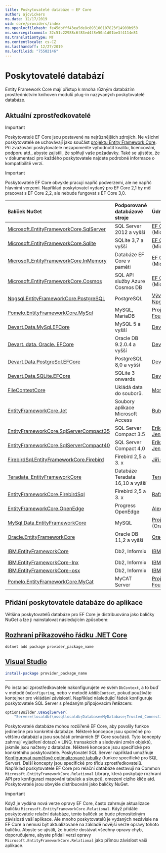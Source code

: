 ```yaml
---
title: Poskytovatelé databáze – EF Core
author: ajcvickers
ms.date: 12/17/2019
uid: core/providers/index
ms.openlocfilehash: fe45dbfff43ea5de8c893100107823f14909b950
ms.sourcegitcommit: 32c51c22988c6f83ed4f8e50a1d01be3f4114e81
ms.translationtype: MT
ms.contentlocale: cs-CZ
ms.lasthandoff: 12/27/2019
ms.locfileid: "75502146"
---
```

# <a name="database-providers"></a>Poskytovatelé databází

Entity Framework Core mají přístup k mnoha různým databázím prostřednictvím knihoven modulů plug-in nazývaných poskytovatelé databáze.

## <a name="current-providers"></a>Aktuální zprostředkovatelé

> [!IMPORTANT]  
> Poskytovatelé EF Core jsou postavené na nejrůznějších zdrojích. Ne všichni poskytovatelé se uchovávají jako součást [projektu Entity Framework Core](https://github.com/aspnet/EntityFrameworkCore). Při zvažování poskytovatele nezapomeňte vyhodnotit kvalitu, licencování, podporu atd., abyste zajistili, že splňují vaše požadavky. Také se ujistěte, že v dokumentaci pro každého poskytovatele najdete podrobné informace o kompatibilitě verzí.

> [!IMPORTANT]  
> Poskytovatelé EF Core obvykle pracují napříč podverzemi, ale ne napříč hlavními verzemi. Například poskytovatel vydaný pro EF Core 2,1 by měl pracovat s EF Core 2,2, ale nebude fungovat s EF Core 3,0. 

| Balíček NuGet                                                                                                        | Podporované databázové stroje | Údržba/dodavatel                                                           | Poznámky/požadavky | Sestaveno pro verzi | Užitečné odkazy                                                                                                                                                                                       |
|:---------------------------------------------------------------------------------------------------------------------|:---------------------------|:------------------------------------------------------------------------------|:---------------------|:------------------|:---------------------------------------------------------------------------------------------------------------------------------------------------------------------------------------------------|
| [Microsoft.EntityFrameworkCore.SqlServer](https://www.nuget.org/packages/Microsoft.EntityFrameworkCore.SqlServer)    | SQL Server 2012 a vyšší    | [EF Core projekt](https://github.com/aspnet/EntityFrameworkCore/) (Microsoft) |                      | 3.1               | [doc](xref:core/providers/sql-server/index)                                                                                                                                                       |
| [Microsoft.EntityFrameworkCore.Sqlite](https://www.nuget.org/packages/Microsoft.EntityFrameworkCore.Sqlite)          | SQLite 3,7 a vyšší         | [EF Core projekt](https://github.com/aspnet/EntityFrameworkCore/) (Microsoft) |                      | 3.1               | [doc](xref:core/providers/sqlite/index)                                                                                                                                                           |
| [Microsoft.EntityFrameworkCore.InMemory](https://www.nuget.org/packages/Microsoft.EntityFrameworkCore.InMemory)      | Databáze EF Core v paměti | [EF Core projekt](https://github.com/aspnet/EntityFrameworkCore/) (Microsoft) | [Omezení](xref:core/miscellaneous/testing/in-memory)                 | 3.1               | [doc](xref:core/providers/in-memory/index)                                                                                                                                                        |
| [Microsoft.EntityFrameworkCore.Cosmos](https://www.nuget.org/packages/Microsoft.EntityFrameworkCore.Cosmos)          | SQL API služby Azure Cosmos DB    | [EF Core projekt](https://github.com/aspnet/EntityFrameworkCore/) (Microsoft) |                      | 3.1               | [doc](xref:core/providers/cosmos/index)                                                                                                                                                           |
| [Npgsql.EntityFrameworkCore.PostgreSQL](https://www.nuget.org/packages/Npgsql.EntityFrameworkCore.PostgreSQL)        | PostgreSQL                 | [Vývojový tým Npgsql](https://github.com/npgsql)                          |                      | 3.1               | [doc](https://www.npgsql.org/efcore/index.html)                                                                                                                                                   |
| [Pomelo.EntityFrameworkCore.MySql](https://www.nuget.org/packages/Pomelo.EntityFrameworkCore.MySql)                  | MySQL, MariaDB             | [Projekt pomelo Foundation](https://github.com/PomeloFoundation)              |                      | 3.1               | [Tool](https://github.com/PomeloFoundation/Pomelo.EntityFrameworkCore.MySql/blob/master/README.md)                                                                                               |
| [Devart.Data.MySql.EFCore](https://www.nuget.org/packages/Devart.Data.MySql.EFCore/)                                 | MySQL 5 a vyšší            | [DevArt](https://www.devart.com/)                                             | Placené                 | 3,0               | [doc](https://www.devart.com/dotconnect/mysql/docs/)                                                                                                                                              |
| [Devart. data. Oracle. EFCore](https://www.nuget.org/packages/Devart.Data.Oracle.EFCore/)                               | Oracle DB 9.2.0.4 a vyšší  | [DevArt](https://www.devart.com/)                                             | Placené                 | 3,0               | [doc](https://www.devart.com/dotconnect/oracle/docs/)                                                                                                                                             |
| [Devart.Data.PostgreSql.EFCore](https://www.nuget.org/packages/Devart.Data.PostgreSql.EFCore/)                       | PostgreSQL 8,0 a vyšší     | [DevArt](https://www.devart.com/)                                             | Placené                 | 3,0               | [doc](https://www.devart.com/dotconnect/postgresql/docs/)                                                                                                                                         |
| [Devart.Data.SQLite.EFCore](https://www.nuget.org/packages/Devart.Data.SQLite.EFCore/)                               | SQLite 3 onwards           | [DevArt](https://www.devart.com/)                                             | Placené                 | 3,0               | [doc](https://www.devart.com/dotconnect/sqlite/docs/)                                                                                                                                             |
| [FileContextCore](https://www.nuget.org/packages/FileContextCore/)                                                   | Ukládá data do souborů.       | [Morris Janatzek](https://github.com/morrisjdev)                              | Pro účely vývoje | 3,0               | [Tool](https://github.com/morrisjdev/FileContextCore/blob/master/README.md)                                                                                                                                              |
| [EntityFrameworkCore.Jet](https://www.nuget.org/packages/EntityFrameworkCore.Jet/)                                   | Soubory aplikace Microsoft Access     | [Bubi](https://github.com/bubibubi)                                           | .NET Framework       | 2.2               | [Tool](https://github.com/bubibubi/EntityFrameworkCore.Jet/blob/master/docs/README.md)                                                                                                           |
| [EntityFrameworkCore.SqlServerCompact35](https://www.nuget.org/packages/EntityFrameworkCore.SqlServerCompact35)      | SQL Server Compact 3.5     | [Erik Ejlskov Jensen](https://github.com/ErikEJ/)                             | .NET Framework       | 2.2               | [wiki](https://github.com/ErikEJ/EntityFramework.SqlServerCompact/wiki/Using-EF-Core-with-SQL-Server-Compact-in-Traditional-.NET-Applications)                                                     |
| [EntityFrameworkCore.SqlServerCompact40](https://www.nuget.org/packages/EntityFrameworkCore.SqlServerCompact40)      | SQL Server Compact 4,0     | [Erik Ejlskov Jensen](https://github.com/ErikEJ/)                             | .NET Framework       | 2.2               | [wiki](https://github.com/ErikEJ/EntityFramework.SqlServerCompact/wiki/Using-EF-Core-with-SQL-Server-Compact-in-Traditional-.NET-Applications)                                                     |
| [FirebirdSql.EntityFrameworkCore.Firebird](https://www.nuget.org/packages/FirebirdSql.EntityFrameworkCore.Firebird/) | Firebird 2,5 a 3. x       | [Jiří Činčura](https://github.com/cincuranet)                                 |                      | 2.2               | [doc](https://github.com/cincuranet/FirebirdSql.Data.FirebirdClient/blob/master/Provider/docs/entity-framework-core.md)                                                                           |
| [Teradata. EntityFrameworkCore](https://www.nuget.org/packages/Teradata.EntityFrameworkCore/)                         | Databáze Teradata 16,10 a vyšší | [Teradata](https://downloads.teradata.com/download/connectivity/net-data-provider-for-teradata) | Předběžná verze| 2.2               |[webu](https://www.nuget.org/packages/Teradata.EntityFrameworkCore/)                                                                                                                            |
| [EntityFrameworkCore.FirebirdSql](https://www.nuget.org/packages/EntityFrameworkCore.FirebirdSql/)                   | Firebird 2,5 a 3. x       | [Rafael Almeida](https://github.com/ralmsdeveloper)                           |                      | 2.1               | [wiki](https://github.com/ralmsdeveloper/EntityFrameworkCore.FirebirdSQL/wiki)                                                                                                                     |
| [EntityFrameworkCore.OpenEdge](https://www.nuget.org/packages/EntityFrameworkCore.OpenEdge/)                         | Progress OpenEdge          | [Alex Wiese](https://github.com/alexwiese)                                    |                      | 2.1               | [Tool](https://github.com/alexwiese/EntityFrameworkCore.OpenEdge/blob/master/README.md)                                                                                                          |
| [MySql.Data.EntityFrameworkCore](https://www.nuget.org/packages/MySql.Data.EntityFrameworkCore)                      | MySQL                      | [Projekt MySQL](https://dev.mysql.com) (Oracle)                               |                      | 2.1               | [doc](https://dev.mysql.com/doc/connector-net/en/connector-net-entityframework-core.html)                                                                                                         |
| [Oracle.EntityFrameworkCore](https://www.nuget.org/packages/Oracle.EntityFrameworkCore/)                             | Oracle DB 11,2 a vyšší     | [Oracle](https://www.oracle.com/technetwork/topics/dotnet/)                   |                      | 2.1               | [webu](https://www.oracle.com/technetwork/topics/dotnet/)                                                                                                                                       |
| [IBM.EntityFrameworkCore](https://www.nuget.org/packages/IBM.EntityFrameworkCore)                                    | Db2, Informix              | [IBM](https://ibm.com)                                                        | Verze systému Windows      | 2.0               | [blog](https://www.ibm.com/developerworks/community/blogs/96960515-2ea1-4391-8170-b0515d08e4da/entry/Creating_Entity_Data_Model_using_IBM_Data_Server_providers_for_Entity_Framework_Core?lang=en) |
| [IBM.EntityFrameworkCore-lnx](https://www.nuget.org/packages/IBM.EntityFrameworkCore-lnx)                            | Db2, Informix              | [IBM](https://ibm.com)                                                        | Verze systému Linux        | 2.0               | [blog](https://www.ibm.com/developerworks/community/blogs/96960515-2ea1-4391-8170-b0515d08e4da/entry/Creating_Entity_Data_Model_using_IBM_Data_Server_providers_for_Entity_Framework_Core?lang=en) |
| [IBM.EntityFrameworkCore-osx](https://www.nuget.org/packages/IBM.EntityFrameworkCore-osx)                            | Db2, Informix              | [IBM](https://ibm.com)                                                        | verze macOS        | 2.0               | [blog](https://www.ibm.com/developerworks/community/blogs/96960515-2ea1-4391-8170-b0515d08e4da/entry/Creating_Entity_Data_Model_using_IBM_Data_Server_providers_for_Entity_Framework_Core?lang=en) |
| [Pomelo.EntityFrameworkCore.MyCat](https://www.nuget.org/packages/Pomelo.EntityFrameworkCore.MyCat)                  | MyCAT Server               | [Projekt pomelo Foundation](https://github.com/PomeloFoundation)              | Pouze předběžné verze      | 1.1               | [Tool](https://github.com/PomeloFoundation/Pomelo.EntityFrameworkCore.MyCat/blob/master/README.md)                                                                                               |

## <a name="adding-a-database-provider-to-your-application"></a>Přidání poskytovatele databáze do aplikace

Většina poskytovatelů databáze pro EF Core je distribuována jako balíčky NuGet a lze ji nainstalovat následujícím způsobem:

## <a name="net-core-clitabdotnet-core-cli"></a>[Rozhraní příkazového řádku .NET Core](#tab/dotnet-core-cli)

```dotnetcli
dotnet add package provider_package_name
```

## <a name="visual-studiotabvs"></a>[Visual Studio](#tab/vs)

``` powershell
install-package provider_package_name
```

***

Po instalaci zprostředkovatele nakonfigurujete ve svém `DbContext`, a to buď v metodě `OnConfiguring`, nebo v metodě `AddDbContext`, pokud používáte kontejner pro vkládání závislostí.
Například následující řádek konfiguruje poskytovatele SQL Server s předaným připojovacím řetězcem:

``` csharp
optionsBuilder.UseSqlServer(
    "Server=(localdb)\mssqllocaldb;Database=MyDatabase;Trusted_Connection=True;");
```  

Poskytovatelé databáze mohou rozšířeně EF Core, aby povolily funkce jedinečné pro konkrétní databáze.
Některé koncepce jsou společné pro většinu databází a jsou součástí primárních EF Core součástí.
Tyto koncepty zahrnují vyjádření dotazů v LINQ, transakcích a sledování změn objektů, jakmile jsou načteny z databáze.
Některé koncepce jsou specifické pro konkrétního poskytovatele.
Poskytovatel SQL Server například umožňuje [Konfigurovat paměťově optimalizované tabulky](xref:core/providers/sql-server/memory-optimized-tables) (funkce specifické pro SQL Server).
Další koncepty jsou specifické pro třídu zprostředkovatelů.
Například poskytovatele EF Core pro relační databáze sestavují na Common `Microsoft.EntityFrameworkCore.Relational` Library, která poskytuje rozhraní API pro konfiguraci mapování tabulek a sloupců, omezení cizího klíče atd. Poskytovatelé jsou obvykle distribuováni jako balíčky NuGet.

> [!IMPORTANT]  
> Když je vydána nová verze opravy EF Core, často zahrnuje aktualizace balíčku `Microsoft.EntityFrameworkCore.Relational`.
> Když přidáte poskytovatele relační databáze, tento balíček se bude přenositelným závislostí vaší aplikace.
> Ale mnoho poskytovatelů je vydaných nezávisle na EF Core a nemusí být aktualizované na základě novější verze opravy tohoto balíčku.
> Abyste se ujistili, že budete dostávat všechny opravy chyb, doporučujeme, abyste přidali verzi opravy `Microsoft.EntityFrameworkCore.Relational` jako přímou závislost vaší aplikace.
